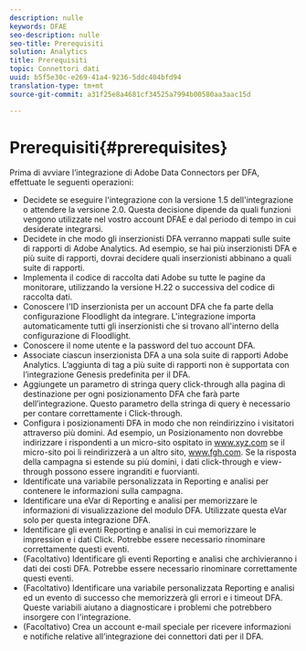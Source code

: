 ```yaml
---
description: nulle
keywords: DFAE
seo-description: nulle
seo-title: Prerequisiti
solution: Analytics
title: Prerequisiti
topic: Connettori dati
uuid: b5f5e30c-e269-41a4-9236-5ddc404bfd94
translation-type: tm+mt
source-git-commit: a31f25e8a4681cf34525a7994b00580aa3aac15d

---
```



# Prerequisiti{#prerequisites}

Prima di avviare l’integrazione di Adobe Data Connectors per DFA, effettuate le seguenti operazioni:

* Decidete se eseguire l'integrazione con la versione 1.5 dell'integrazione o attendere la versione 2.0. Questa decisione dipende da quali funzioni vengono utilizzate nel vostro account DFAE e dal periodo di tempo in cui desiderate integrarsi.
* Decidete in che modo gli inserzionisti DFA verranno mappati sulle suite di rapporti di Adobe Analytics. Ad esempio, se hai più inserzionisti DFA e più suite di rapporti, dovrai decidere quali inserzionisti abbinano a quali suite di rapporti.
* Implementa il codice di raccolta dati Adobe su tutte le pagine da monitorare, utilizzando la versione H.22 o successiva del codice di raccolta dati.
* Conoscere l'ID inserzionista per un account DFA che fa parte della configurazione Floodlight da integrare. L'integrazione importa automaticamente tutti gli inserzionisti che si trovano all'interno della configurazione di Floodlight.
* Conoscere il nome utente e la password del tuo account DFA.
* Associate ciascun inserzionista DFA a una sola suite di rapporti Adobe Analytics. L’aggiunta di tag a più suite di rapporti non è supportata con l’integrazione Genesis predefinita per il DFA.
* Aggiungete un parametro di stringa query click-through alla pagina di destinazione per ogni posizionamento DFA che farà parte dell’integrazione. Questo parametro della stringa di query è necessario per contare correttamente i Click-through.
* Configura i posizionamenti DFA in modo che non reindirizzino i visitatori attraverso più domini. Ad esempio, un Posizionamento non dovrebbe indirizzare i rispondenti a un micro-sito ospitato in www.xyz.com se il micro-sito poi li reindirizzerà a un altro sito, www.fgh.com. Se la risposta della campagna si estende su più domini, i dati click-through e view-through possono essere ingranditi e fuorvianti.
* Identificate una variabile personalizzata in Reporting e analisi per contenere le informazioni sulla campagna.
* Identificare una eVar di Reporting e analisi per memorizzare le informazioni di visualizzazione del modulo DFA. Utilizzate questa eVar solo per questa integrazione DFA.
* Identificare gli eventi Reporting e analisi in cui memorizzare le impression e i dati Click. Potrebbe essere necessario rinominare correttamente questi eventi.
* (Facoltativo) Identificare gli eventi Reporting e analisi che archivieranno i dati dei costi DFA. Potrebbe essere necessario rinominare correttamente questi eventi.
* (Facoltativo) Identificare una variabile personalizzata Reporting e analisi ed un evento di successo che memorizzerà gli errori e i timeout DFA. Queste variabili aiutano a diagnosticare i problemi che potrebbero insorgere con l'integrazione.
* (Facoltativo) Crea un account e-mail speciale per ricevere informazioni e notifiche relative all’integrazione dei connettori dati per il DFA.

